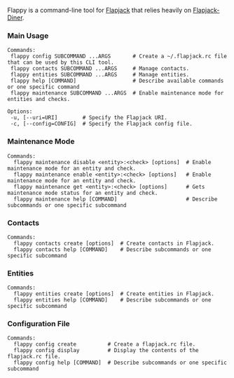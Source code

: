 Flappy is a command-line tool for [Flapjack](http://flapjack.io/) that relies heavily on [Flapjack-Diner](https://github.com/flpjck/flapjack-diner).

### Main Usage

 ```
Commands:
  flappy config SUBCOMMAND ...ARGS       # Create a ~/.flapjack.rc file that can be used by this CLI tool.
  flappy contacts SUBCOMMAND ...ARGS     # Manage contacts.
  flappy entities SUBCOMMAND ...ARGS     # Manage entities.
  flappy help [COMMAND]                  # Describe available commands or one specific command
  flappy maintenance SUBCOMMAND ...ARGS  # Enable maintenance mode for entities and checks.

Options:
  -u, [--uri=URI]        # Specify the Flapjack URI.
  -c, [--config=CONFIG]  # Specify the Flapjack config file.
```

### Maintenance Mode

```
Commands:
  flappy maintenance disable <entity>:<check> [options]  # Enable maintenance mode for an entity and check.
  flappy maintenance enable <entity>:<check> [options]   # Enable maintenance mode for an entity and check.
  flappy maintenance get <entity>:<check> [options]      # Gets maintenance mode status for an entity and check.
  flappy maintenance help [COMMAND]                      # Describe subcommands or one specific subcommand
```

### Contacts

```
Commands:
  flappy contacts create [options]  # Create contacts in Flapjack.
  flappy contacts help [COMMAND]    # Describe subcommands or one specific subcommand
```

### Entities

```
Commands:
  flappy entities create [options]  # Create entities in Flapjack.
  flappy entities help [COMMAND]    # Describe subcommands or one specific subcommand
```

### Configuration File

```
Commands:
  flappy config create          # Create a flapjack.rc file.
  flappy config display         # Display the contents of the flapjack.rc file.
  flappy config help [COMMAND]  # Describe subcommands or one specific subcommand
```
